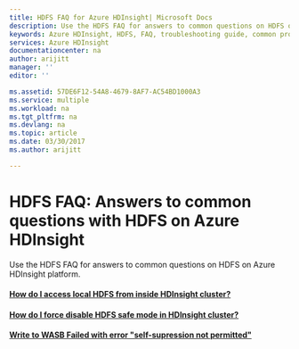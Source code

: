 ```yaml
---
title: HDFS FAQ for Azure HDInsight| Microsoft Docs
description: Use the HDFS FAQ for answers to common questions on HDFS on Azure HDInsight platform.
keywords: Azure HDInsight, HDFS, FAQ, troubleshooting guide, common problems
services: Azure HDInsight
documentationcenter: na
author: arijitt
manager: ''
editor: ''

ms.assetid: 57DE6F12-54A8-4679-8AF7-AC54BD1000A3
ms.service: multiple
ms.workload: na
ms.tgt_pltfrm: na
ms.devlang: na
ms.topic: article
ms.date: 03/30/2017
ms.author: arijitt

---
```

# HDFS FAQ: Answers to common questions with HDFS on Azure HDInsight
Use the HDFS FAQ for answers to common questions on HDFS on Azure HDInsight platform.

#### [How do I access local HDFS from inside HDInsight cluster?](hdfs-access-in-hdinsight-cluster.md)
#### [How do I force disable HDFS safe mode in HDInsight cluster?](hdfs-force-disable-safe-mode.md) 
#### [Write to WASB Failed with error "self-supression not permitted"](hdfs-put-failed-with-error-self-supression-not-permitted.md)